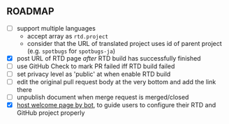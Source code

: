 ROADMAP
-------

- [ ] support multiple languages
    - accept array as `rtd.project`
    - consider that the URL of translated project uses id of parent project (e.g. `spotbugs` for `spotbugs-ja`)
- [x] post URL of RTD page _after_ RTD build has successfully finished
- [ ] use GitHub Check to mark PR failed iff RTD build failed
- [ ] set privacy level as 'public' at when enable RTD build
- [ ] edit the original pull request body at the very bottom and add the link there
- [ ] unpublish document when merge request is merged/closed
- [x] [host welcome page by bot](https://probot.github.io/docs/http/), to guide users to configure their RTD and GitHub project properly
